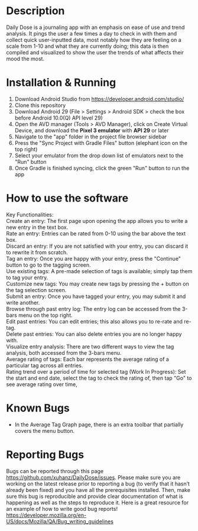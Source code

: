 # Description
Daily Dose is a journaling app with an emphasis on ease of use and trend analysis. It pings the user a few times a day to check in with them and collect quick user-inputted data, most notably how they are feeling on a scale from 1-10 and what they are currently doing; this data is then compiled and visualized to show the user the trends of what affects their mood the most.

# Installation & Running
1. Download Android Studio from https://developer.android.com/studio/<br>
2. Clone this repository<br>
3. Download Android 29 (File > Settings > Android SDK > check the box before Android 10.0(Q) API level 29)
4. Open the AVD manager (Tools > AVD Manager), click on Create Virtual Device, and download the <b>Pixel 3 emulator</b> with <b>API 29</b> or later<br>
5. Navigate to the "app" folder in the project file browser sidebar<br>
6. Press the "Sync Project with Gradle Files" button (elephant icon on the top right)
7. Select your emulator from the drop down list of emulators next to the "Run" button
8. Once Gradle is finished syncing, click the green "Run" button to run the app

# How to use the software
Key Functionalities:<br>
Create an entry: The first page upon opening the app allows you to write a new entry in the text box.<br>
Rate an entry: Entries can be rated from 0-10 using the bar above the text box.<br>
Discard an entry: If you are not satisfied with your entry, you can discard it to rewrite it from scratch.<br>
Tag an entry: Once you are happy with your entry, press the "Continue" button to go to the tagging screen.<br>
Use existing tags: A pre-made selection of tags is available; simply tap them to tag your entry.<br>
Customize new tags: You may create new tags by pressing the + button on the tag selection screen.<br>
Submit an entry: Once you have tagged your entry, you may submit it and write another.<br>
Browse through past entry log: The entry log can be accessed from the 3-bars menu on the top right.<br>
Edit past entries: You can edit entries; this also allows you to re-rate and re-tag.<br>
Delete past entries: You can also delete entries you are no longer happy with.<br>
Visualize entry analysis: There are two different ways to view the tag analysis, both accessed from the 3-bars menu.<br>
Average rating of tags: Each bar represents the average rating of a particular tag across all entries.<br>
Rating trend over a period of time for selected tag (Work In Progress): Set the start and end date, select the tag to check the rating of, then tap "Go" to see average rating over time,<br>

# Known Bugs
- In the Average Tag Graph page, there is an extra toolbar that partially covers the menu button. <br>

# Reporting Bugs
Bugs can be reported through this page https://github.com/xuhanz/DailyDose/issues. Please make sure you are working on the latest release prior to reporting a bug (to verify that it hasn’t already been fixed) and you have all the prerequisites installed. Then, make sure this bug is reproducible and provide clear documentation of what is happening as well as the steps to reproduce it. Here is a great resource for an example of how to write good bug reports! https://developer.mozilla.org/en-US/docs/Mozilla/QA/Bug_writing_guidelines 
